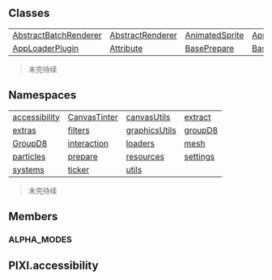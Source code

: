 ## Classes
<table class="table table-bordered table-striped table-condensed" style="border: none">
    <tr>
        <td><a href="/">AbstractBatchRenderer</a></td>
        <td><a href="/">AbstractRenderer</a></td>
        <td><a href="/">AnimatedSprite</a></td>
        <td><a href="/">Application</a></td>
    </tr>
    <tr>
        <td><a href="/">AppLoaderPlugin</a></td>
        <td><a href="/">Attribute</a></td>
        <td><a href="/">BasePrepare</a></td>
        <td><a href="/">BaseRenderTexture</a></td>
    </tr>
</table>

> 未完待续

## Namespaces
<table class="table table-bordered table-striped table-condensed" style="border: none">
    <tr>
        <td><a href="/">accessibility</a></td>
        <td><a href="/" class="api-discard">CanvasTinter</a></td>
        <td><a href="/">canvasUtils</a></td>
        <td><a href="/" class="api-discard">extract</a></td>
    </tr>
    <tr>
       <td><a href="/" class="api-discard">extras</a></td>
        <td><a href="/">filters</a></td>
        <td><a href="/">graphicsUtils</a></td>
        <td><a href="/">groupD8</a></td>
    </tr>
    <tr>
       <td><a href="/" class="api-discard">GroupD8</a></td>
        <td><a href="/">interaction</a></td>
        <td><a href="/" class="api-discard">loaders</a></td>
         <td><a href="/" class="api-discard">mesh</a></td>
    </tr>
    <tr>
       <td><a href="/" class="api-discard">particles</a></td>
       <td><a href="/" class="api-discard">prepare</a></td>
        <td><a href="/">resources</a></td>
        <td><a href="/">settings</a></td>
    </tr>
    <tr>
       <td><a href="/">systems</a></td>
       <td><a href="/" class="api-discard">ticker</a></td>
        <td><a href="/">utils</a></td>
    </tr>
</table>

> 未完待续

## Members
### ALPHA_MODES
## PIXI.accessibility
